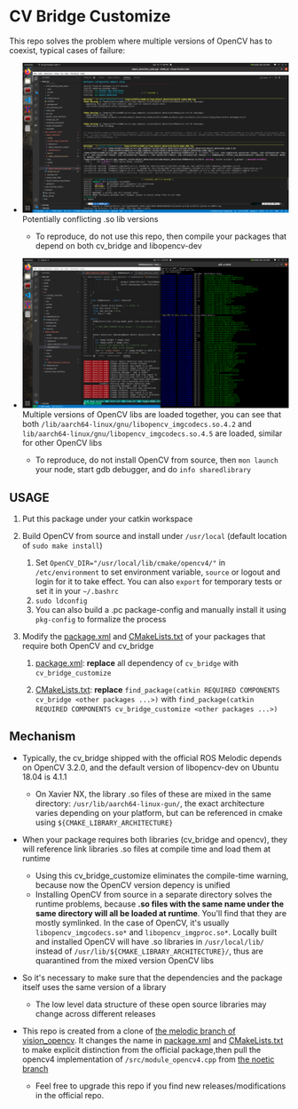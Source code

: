 # CV Bridge Customize

This repo solves the problem where multiple versions of OpenCV has to coexist, typical cases of failure:

* ![multiversion libs compile warning](./imgs/multiversion-lib-compile-warning.png)
    Potentially conflicting .so lib versions

  * To reproduce, do not use this repo, then compile your packages that depend on both cv_bridge and libopencv-dev

* ![mixed version .so libs loaded together](./imgs/mixed-version-libs-loaded-together.png)
    Multiple versions of OpenCV libs are loaded together, you can see that both `/lib/aarch64-linux/gnu/libopencv_imgcodecs.so.4.2` and `lib/aarch64-linux/gnu/libopencv_imgcodecs.so.4.5` are loaded, similar for other OpenCV libs

  * To reproduce, do not install OpenCV from source, then `mon launch` your node, start gdb debugger, and do `info sharedlibrary`

## USAGE

1. Put this package under your catkin workspace

1. Build OpenCV from source and install under `/usr/local` (default location of `sudo make install`)

    1. Set `OpenCV_DIR="/usr/local/lib/cmake/opencv4/"` in `/etc/environment` to set environment variable, `source` or logout and login for it to take effect. You can also `export` for temporary tests or set it in your `~/.bashrc`
    1. `sudo ldconfig`
    1. You can also build a .pc package-config and manually install it using `pkg-config` to formalize the process

1. Modify the [package.xml](./package.xml) and [CMakeLists.txt](./CMakeLists.txt) of your packages that require both OpenCV and cv_bridge

    1. [package.xml](./package.xml): **replace** all dependency of `cv_bridge` with `cv_bridge_customize`

    1. [CMakeLists.txt](./CMakeLists.txt): **replace** `find_package(catkin REQUIRED COMPONENTS cv_bridge <other packages ...>)` with `find_package(catkin REQUIRED COMPONENTS cv_bridge_customize <other packages ...>)`

## Mechanism

* Typically, the cv_bridge shipped with the official ROS Melodic depends on OpenCV 3.2.0, and the default version of libopencv-dev on Ubuntu 18.04 is 4.1.1

  * On Xavier NX, the library .so files of these are mixed in the same directory: `/usr/lib/aarch64-linux-gun/`, the exact architecture varies depending on your platform, but can be referenced in cmake using `${CMAKE_LIBRARY_ARCHITECTURE}`

* When your package requires both libraries (cv_bridge and opencv), they will reference link libraries .so files at compile time and load them at runtime

  * Using this cv_bridge_customize eliminates the compile-time warning, because now the OpenCV version depency is unified
  * Installing OpenCV from source in a separate directory solves the runtime problems, because **.so files with the same name under the same directory will all be loaded at runtime**. You'll find that they are mostly symlinked. In the case of OpenCV, it's usually `libopencv_imgcodecs.so*` and `libopencv_imgproc.so*`. Locally built and installed OpenCV will have .so libraries in `/usr/local/lib/` instead of `/usr/lib/${CMAKE_LIBRARY_ARCHITECTURE}/`, thus are quarantined from the mixed version OpenCV libs

* So it's necessary to make sure that the dependencies and the package itself uses the same version of a library

  * The low level data structure of these open source libraries may change across different releases

* This repo is created from a clone of [the melodic branch of vision_opencv](https://github.com/ros-perception/vision_opencv/tree/melodic). It changes the name in [package.xml](./package.xml) and [CMakeLists.txt](./CMakeLists.txt) to make explicit distinction from the official package,then pull the opencv4 implementation of `/src/module_opencv4.cpp` from [the noetic branch](https://github.com/ros-perception/vision_opencv/tree/noetic)

  * Feel free to upgrade this repo if you find new releases/modifications in the official repo.

